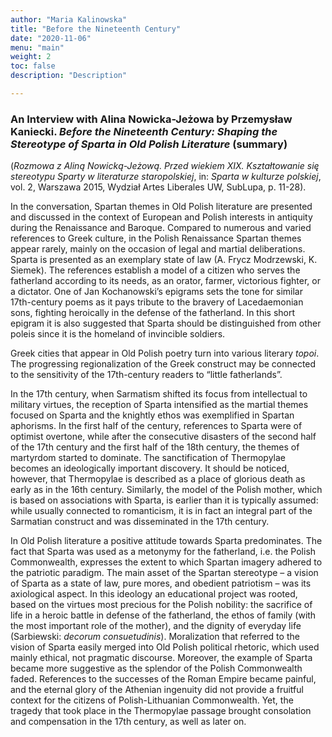 ```yaml
---
author: "Maria Kalinowska"
title: "Before the Nineteenth Century"
date: "2020-11-06"
menu: "main"
weight: 2
toc: false
description: "Description"

---
```


### An Interview with Alina Nowicka-Jeżowa by Przemysław Kaniecki. *Before the Nineteenth Century: Shaping the Stereotype of Sparta in Old Polish Literature* (summary)

(*Rozmowa z Aliną Nowicką-Jeżową. Przed wiekiem XIX. Kształtowanie się stereotypu Sparty w literaturze staropolskiej*, in: *Sparta w kulturze polskiej*, vol. 2, Warszawa 2015, Wydział Artes Liberales UW, SubLupa, p. 11-28).

In the conversation, Spartan themes in Old Polish literature are presented and discussed in the context of European and Polish interests in antiquity during the Renaissance and Baroque. Compared to numerous and varied references to Greek culture, in the Polish Renaissance Spartan themes appear rarely, mainly on the occasion of legal and martial deliberations. Sparta is presented as an exemplary state of law (A. Frycz Modrzewski, K. Siemek). The references establish a model of a citizen who serves the fatherland according to its needs, as an orator, farmer, victorious fighter, or a dictator. One of Jan Kochanowski’s epigrams sets the tone for similar 17th-century poems as it pays tribute to the bravery of Lacedaemonian sons, fighting heroically in the defense of the fatherland. In this short epigram it is also suggested that Sparta should be distinguished from other poleis since it is the homeland of invincible soldiers.

Greek cities that appear in Old Polish poetry turn into various literary *topoi*. The progressing regionalization of the Greek construct may be connected to the sensitivity of the 17th-century readers to “little fatherlands”. 

In the 17th century, when Sarmatism shifted its focus from intellectual to military virtues, the reception of Sparta intensified as the martial themes focused on Sparta and the knightly ethos was exemplified in Spartan aphorisms. In the first half of the century, references to Sparta were of optimist overtone, while after the consecutive disasters of the second half of the 17th century and the first half of the 18th century, the themes of martyrdom started to dominate. The sanctification of Thermopylae becomes an ideologically important discovery. It should be noticed, however, that Thermopylae is described as a place of glorious death as early as in the 16th century. Similarly, the model of the Polish mother, which is based on associations with Sparta, is earlier than it is typically assumed: while usually connected to romanticism, it is in fact an integral part of the Sarmatian construct and was disseminated in the 17th century.

In Old Polish literature a positive attitude towards Sparta predominates. The fact that Sparta was used as a metonymy for the fatherland, i.e. the Polish Commonwealth, expresses the extent to which Spartan imagery adhered to the patriotic paradigm. The main asset of the Spartan stereotype – a vision of Sparta as a state of law, pure mores, and obedient patriotism – was its axiological aspect.  In this ideology an educational project was rooted, based on the virtues most precious for the Polish nobility: the sacrifice of life in a heroic battle in defense of the fatherland, the ethos of family (with the most important role of the mother), and the dignity of everyday life (Sarbiewski: *decorum consuetudinis*). Moralization that referred to the vision of Sparta easily merged into Old Polish political rhetoric, which used mainly ethical, not pragmatic discourse. Moreover, the example of Sparta became more suggestive as the splendor of the Polish Commonwealth faded. References to the successes of the Roman Empire became painful, and the eternal glory of the Athenian ingenuity did not provide a fruitful context for the citizens of Polish-Lithuanian Commonwealth. Yet, the tragedy that took place in the Thermopylae passage brought consolation and compensation in the 17th century, as well as later on.

